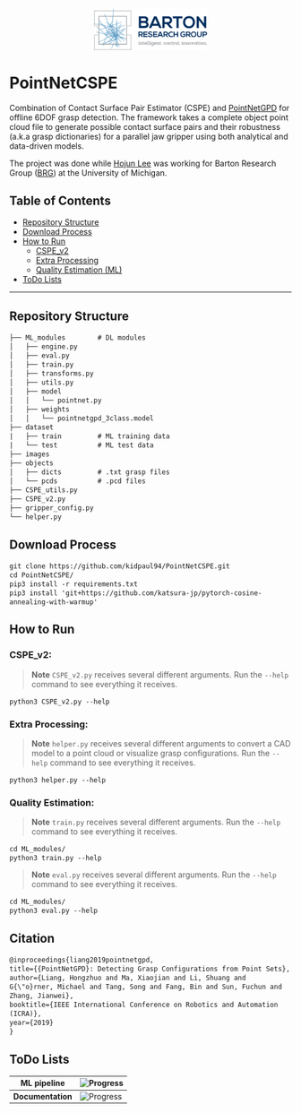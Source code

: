 <p align="center">
<img src=./images/logo.png width=40% height=40%>
</p>

# PointNetCSPE
Combination of Contact Surface Pair Estimator (CSPE) and [PointNetGPD](https://github.com/lianghongzhuo/PointNetGPD) for offline 6DOF grasp detection. The framework takes a complete object point cloud file to generate possible contact surface pairs and their robustness (a.k.a grasp dictionaries) for a parallel jaw gripper using both analytical and data-driven models.

The project was done while [Hojun Lee](https://www.linkedin.com/in/hjunlee94/) was working for Barton Research Group ([BRG](https://brg.engin.umich.edu/)) at the University of Michigan.

## Table of Contents

- [Repository Structure](#repository-structure)
- [Download Process](#download-process)
- [How to Run](#how-to-run)
    - [CSPE_v2](#cspe_v2)
    - [Extra Processing](#extra-processing)
    - [Quality Estimation (ML)](#quality-estimation)
- [ToDo Lists](#todo-lists)

---

## Repository Structure

    ├── ML_modules        # DL modules 
    │   ├── engine.py
    │   ├── eval.py
    │   ├── train.py
    │   ├── transforms.py 
    │   ├── utils.py 
    │   ├── model
    │   │   └── pointnet.py
    │   ├── weights
    │   │   └── pointnetgpd_3class.model
    ├── dataset
    |   ├── train         # ML training data
    |   └── test          # ML test data
    ├── images
    ├── objects
    │   ├── dicts         # .txt grasp files
    │   └── pcds          # .pcd files
    ├── CSPE_utils.py
    ├── CSPE_v2.py
    ├── gripper_config.py 
    └── helper.py 

## Download Process

    git clone https://github.com/kidpaul94/PointNetCSPE.git
    cd PointNetCSPE/
    pip3 install -r requirements.txt
    pip3 install 'git+https://github.com/katsura-jp/pytorch-cosine-annealing-with-warmup'

## How to Run

### CSPE_v2:

> **Note**
`CSPE_v2.py` receives several different arguments. Run the `--help` command to see everything it receives.

    python3 CSPE_v2.py --help

### Extra Processing:

> **Note**
`helper.py` receives several different arguments to convert a CAD model to a point cloud or visualize grasp configurations. Run the `--help` command to see everything it receives.

    python3 helper.py --help

### Quality Estimation:

> **Note**
`train.py` receives several different arguments. Run the `--help` command to see everything it receives.
    
    cd ML_modules/
    python3 train.py --help

> **Note**
`eval.py` receives several different arguments. Run the `--help` command to see everything it receives.
    
    cd ML_modules/
    python3 eval.py --help

## Citation

    @inproceedings{liang2019pointnetgpd,
    title={{PointNetGPD}: Detecting Grasp Configurations from Point Sets},
    author={Liang, Hongzhuo and Ma, Xiaojian and Li, Shuang and G{\"o}rner, Michael and Tang, Song and Fang, Bin and Sun, Fuchun and Zhang, Jianwei},
    booktitle={IEEE International Conference on Robotics and Automation (ICRA)},
    year={2019}
    }

## ToDo Lists

| **ML pipeline** | ![Progress](https://progress-bar.dev/100) |
| --- | --- |
| **Documentation** | ![Progress](https://progress-bar.dev/50) |

